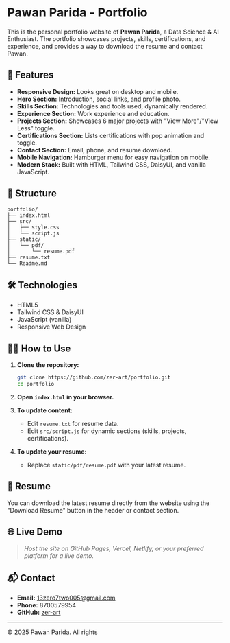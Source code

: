# Pawan Parida - Portfolio

This is the personal portfolio website of **Pawan Parida**, a Data Science & AI Enthusiast. The portfolio showcases projects, skills, certifications, and experience, and provides a way to download the resume and contact Pawan.

## 🚀 Features

- **Responsive Design:** Looks great on desktop and mobile.
- **Hero Section:** Introduction, social links, and profile photo.
- **Skills Section:** Technologies and tools used, dynamically rendered.
- **Experience Section:** Work experience and education.
- **Projects Section:** Showcases 6 major projects with "View More"/"View Less" toggle.
- **Certifications Section:** Lists certifications with pop animation and toggle.
- **Contact Section:** Email, phone, and resume download.
- **Mobile Navigation:** Hamburger menu for easy navigation on mobile.
- **Modern Stack:** Built with HTML, Tailwind CSS, DaisyUI, and vanilla JavaScript.

## 📂 Structure

```
portfolio/
├── index.html
├── src/
│   ├── style.css
│   └── script.js
├── static/
│   └── pdf/
│       └── resume.pdf
├── resume.txt
└── Readme.md
```

## 🛠️ Technologies

- HTML5
- Tailwind CSS & DaisyUI
- JavaScript (vanilla)
- Responsive Web Design

## 🧑‍💻 How to Use

1. **Clone the repository:**
   ```bash
   git clone https://github.com/zer-art/portfolio.git
   cd portfolio
   ```

2. **Open `index.html` in your browser.**

3. **To update content:**
   - Edit `resume.txt` for resume data.
   - Edit `src/script.js` for dynamic sections (skills, projects, certifications).

4. **To update your resume:**
   - Replace `static/pdf/resume.pdf` with your latest resume.

## 📄 Resume

You can download the latest resume directly from the website using the "Download Resume" button in the header or contact section.

## 🌐 Live Demo

> _Host the site on GitHub Pages, Vercel, Netlify, or your preferred platform for a live demo._

## 📬 Contact

- **Email:** 13zero7two005@gmail.com
- **Phone:** 8700579954
- **GitHub:** [zer-art](https://github.com/zer-art)

---

© 2025 Pawan Parida. All rights